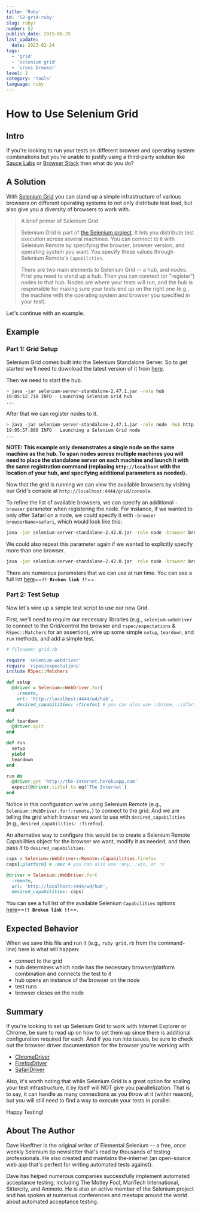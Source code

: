 ```yaml
---
title: 'Ruby'
id: '52-grid-ruby'
slug: ruby/
number: 52
publish_date: 2015-08-25
last_update:
  date: 2023-02-24
tags:
  - 'grid'
  - 'selenium grid'
  - 'cross browser'
level: 2
category: 'tools'
language: ruby
---
```


# How to Use Selenium Grid

## Intro

If you're looking to run your tests on different browser and operating system combinations but you're unable to justify using a third-party solution like [Sauce Labs](https://saucelabs.com/) or [Browser Stack](http://www.browserstack.com/) then what do you do?

## A Solution

With [Selenium Grid](https://www.selenium.dev/documentation/grid/) you can stand up a simple infrastructure of various browsers on different operating systems to not only distribute test load, but also give you a diversity of browsers to work with.

>A brief primer of Selenium Grid
>
>Selenium Grid is part of [the Selenium project](https://www.selenium.dev/). It lets you distribute test execution across several machines. You can connect to it with Selenium Remote by specifying the browser, browser version, and operating system you want. You specify these values through Selenium Remote's `Capabilities`.
>
>There are two main elements to Selenium Grid -- a hub, and nodes. First you need to stand up a hub. Then you can connect (or "register") nodes to that hub. Nodes are where your tests will run, and the hub is responsible for making sure your tests end up on the right one (e.g., the machine with the operating system and browser you specified in your test).

Let's continue with an example.

## Example

### Part 1: Grid Setup

Selenium Grid comes built into the Selenium Standalone Server. So to get started we'll need to download the latest version of it from [here](http://selenium-release.storage.googleapis.com/index.html).

Then we need to start the hub.

```sh
> java -jar selenium-server-standalone-2.47.1.jar -role hub
19:05:12.718 INFO - Launching Selenium Grid hub
...
```

After that we can register nodes to it.

```sh
> java -jar selenium-server-standalone-2.47.1.jar -role node -hub http://localhost:4444/grid/register
19:05:57.880 INFO - Launching a Selenium Grid node
...
```

__NOTE: This example only demonstrates a single node on the same machine as the hub. To span nodes across multiple machines you will need to place the standalone server on each machine and launch it with the same registration command (replacing `http://localhost` with the location of your hub, and specifying additional parameters as needed).__

Now that the grid is running we can view the available browsers by visiting our Grid's console at `http://localhost:4444/grid/console`.

To refine the list of available browsers, we can specify an additional `-browser` parameter when registering the node. For instance, if we wanted to only offer Safari on a node, we could specify it with `-browser browserName=safari`, which would look like this:

```sh
java -jar selenium-server-standalone-2.42.0.jar -role node -browser browserName=safari -hub http://localhost:4444/grid/register
```

We could also repeat this parameter again if we wanted to explicitly specify more than one browser.

```sh
java -jar selenium-server-standalone-2.42.0.jar -role node -browser browserName=safari -browser browserName=chrome -browser browserName=firefox -hub http://localhost:4444/grid/register
```

There are numerous parameters that we can use at run time. You can see a full list [here](https://github.com/SeleniumHQ/selenium/wiki/Grid2#optional-parameters)==**`!! Broken link !!`**==.

### Part 2: Test Setup

Now let's wire up a simple test script to use our new Grid.

First, we'll need to require our necessary libraries (e.g., `selenium-webdriver` to connect to the Grid/control the browser and `rspec/expectations` & `RSpec::Matchers` for an assertion), wire up some simple `setup`, `teardown`, and `run` methods, and add a simple test.

```ruby
# filename: grid.rb

require 'selenium-webdriver'
require 'rspec/expectations'
include RSpec::Matchers

def setup
  @driver = Selenium::WebDriver.for(
    :remote,
    url: 'http://localhost:4444/wd/hub',
    desired_capabilities: :firefox) # you can also use :chrome, :safari, etc.
end

def teardown
  @driver.quit
end

def run
  setup
  yield
  teardown
end

run do
  @driver.get 'http://the-internet.herokuapp.com'
  expect(@driver.title).to eq('The Internet')
end
```

Notice in this configuration we're using Selenium Remote (e.g., `Selenium::WebDriver.for(:remote,`) to connect to the grid. And we are telling the grid which browser we want to use with `desired_capabilities` (e.g., `desired_capabilities: :firefox`).

An alternative way to configure this would be to create a Selenium Remote Capabilities object for the browser we want, modify it as needed, and then pass _it_ to `desired_capabilities`.

```ruby
caps = Selenium::WebDriver::Remote::Capabilities.firefox
caps[:platform] = :mac # you can also use :any, :win, or :x

@driver = Selenium::WebDriver.for(
  :remote,
  url: 'http://localhost:4444/wd/hub',
  desired_capabilities: caps)
```

You can see a full list of the available Selenium `Capabilities` options [here](https://github.com/SeleniumHQ/selenium/wiki/DesiredCapabilities)==**`!! Broken link !!`**==.

## Expected Behavior

When we save this file and run it (e.g., `ruby grid.rb` from the command-line) here is what will happen:

+ connect to the grid
+ hub determines which node has the necessary browser/platform combination and connects the test to it
+ hub opens an instance of the browser on the node
+ test runs
+ browser closes on the node

## Summary

If you're looking to set up Selenium Grid to work with Internet Explorer or Chrome, be sure to read up on how to set them up since there is additional configuration required for each. And if you run into issues, be sure to check out the browser driver documentation for the browser you're working with:

+ [ChromeDriver](https://chromedriver.chromium.org/)
+ [FirefoxDriver](https://firefox-source-docs.mozilla.org/testing/geckodriver/Support.html)
+ [SafariDriver](https://developer.apple.com/documentation/webkit/about_webdriver_for_safari)

Also, it's worth noting that while Selenium Grid is a great option for scaling your test infrastructure, it by itself will NOT give you parallelization. That is to say, it can handle as many connections as you throw at it (within reason), but you will still need to find a way to execute your tests in parallel.

Happy Testing!

## About The Author

Dave Haeffner is the original writer of Elemental Selenium -- a free, once weekly Selenium tip newsletter that's read by thousands of testing professionals. He also created and maintains the-internet (an open-source web app that's perfect for writing automated tests against).

Dave has helped numerous companies successfully implement automated acceptance testing; including The Motley Fool, ManTech International, Sittercity, and Animoto. He is also an active member of the Selenium project and has spoken at numerous conferences and meetups around the world about automated acceptance testing.
